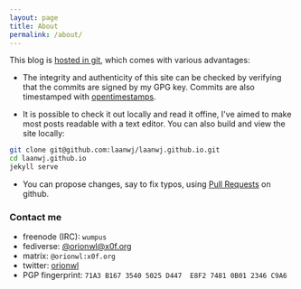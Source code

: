```yaml
---
layout: page
title: About
permalink: /about/
---
```


This blog is [hosted in git](https://blog.invisiblethings.org/2015/02/09/my-new-git-based-blog.html), which comes with
various advantages:

- The integrity and authenticity of this site can be checked by verifying that the commits are signed by my GPG key.
  Commits are also timestamped with [opentimestamps](https://opentimestamps.org/).

- It is possible to check it out locally and read it offine, I've aimed to make most posts readable with a text editor.
  You can also build and view the site locally:

```bash
git clone git@github.com:laanwj/laanwj.github.io.git
cd laanwj.github.io
jekyll serve
```

- You can propose changes, say to fix typos, using [Pull Requests](https://github.com/laanwj/laanwj.github.io/pulls) on
  github.

### Contact me

- freenode (IRC): `wumpus`
- fediverse: [@orionwl@x0f.org](https://x0f.org/@orionwl)
- matrix: `@orionwl:x0f.org`
- twitter: <a href="https://twitter.com/orionwl">orionwl</a>
- PGP fingerprint: `71A3 B167 3540 5025 D447  E8F2 7481 0B01 2346 C9A6`
